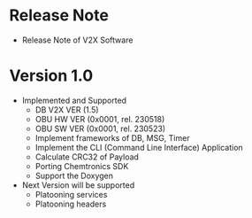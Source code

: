 # Release Note
 - Release Note of V2X Software

# Version 1.0
 - Implemented and Supported
   + DB V2X VER (1.5)
   + OBU HW VER (0x0001, rel. 230518)
   + OBU SW VER (0x0001, rel. 230523)
   + Implement frameworks of DB, MSG, Timer
   + Implement the CLI (Command Line Interface) Application
   + Calculate CRC32 of Payload
   + Porting Chemtronics SDK
   + Support the Doxygen
 - Next Version will be supported
   + Platooning services
   + Platooning headers